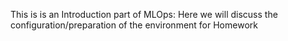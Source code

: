 This is is an Introduction part of MLOps:
Here we will discuss the configuration/preparation of the environment for Homework